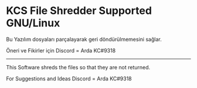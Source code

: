 # KCS File Shredder Supported GNU/Linux

Bu Yazılım dosyaları parçalayarak geri döndürülmemesini sağlar.

Öneri ve Fikirler için Discord = Arda KC#9318

------------------------------------------------------------------------------------------------

This Software shreds the files so that they are not returned.

For Suggestions and Ideas Discord = Arda KC#9318
